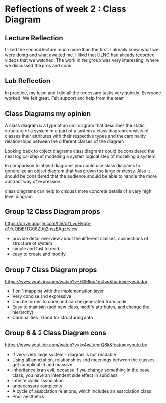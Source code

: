 # Reflections of week 2 : Class Diagram

## Lecture Reflection

I liked the second lecture much more than the first. I already knew what we were doing and what awaited me. I liked that ULNO had already recorded videos that we watched. The work in the group was very interesting, where we discussed the pros and cons

## Lab Reflection
In practice, my team and I did all the necessary tasks very quickly. Everyone worked. We felt great. Felt support and help from the team


## Class Diagrams my opinion

A class diagram is a type of an uml diagram that describes the static structure of a system or a part of a system a class diagram consists of classes their attributes with their respective types  and the cardinality relationships between the different classes of the diagram

Looking back to object diagrams class diagrams could be considered the next logical step of modelling a system logical step of modelling a system.

In comparison to object diagrams you could use class diagrams to generalize
an object diagram that has grown too large or messy. Also it should be considered that the audience should be able to handle the more abstract way of expression.

class diagrams can help to discuss more concrete details of a very high level diagram

## Group 12 Class Diagram props
https://drive.google.com/file/d/1_ydFMgb-d1YeOBiEfTG08ZUg2nszEAgz/view 
- provide detail overview about the different classes, connections of structure of system
- simple and fast to read
- easy to create and modify

## Group 7 Class Diagram props
https://www.youtube.com/watch?v=H0Mlps4mZcs&feature=youtu.be
- 1 on 1 mapping with the implementation layer
- Very concise and expressive
- Can be turned to code and can be generated from code
- Easy to maintain (add new class, modify attributes, and change the hierarchy)
- Cardinalities 
. Good for structuring data

## Group 6 & 2  Class Diagram cons
https://www.youtube.com/watch?v=kc4wLVmrQ6k&feature=youtu.be
- if very-very large system - diagram is not readable 
- Using all annotation, relationships and meenings between the classes get complicated and massive
- inheritance is an evil, because if you change something in the base class, you have an intendent side effect in subclass
- infinite cyclic association
- unnecessary complexity 
- A cycle of association relations, which includes an association class
- Poor aesthetics










